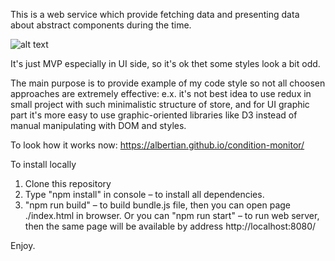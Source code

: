 This is a web service which provide fetching data and presenting data about abstract components during the time.

![alt text](https://pp.userapi.com/c849028/v849028133/104517/lr11ROxjj8o.jpg)

It's just MVP especially in UI side, so it's ok thet some styles look a bit odd.

The main purpose is to provide example of my code style so not all choosen approaches are extremely effective: e.x. it's not best idea to use redux in small project with such minimalistic structure of store, and for UI graphic part it's more easy to use graphic-oriented libraries like D3 instead of manual manipulating with DOM and styles.


To look how it works now: https://albertian.github.io/condition-monitor/

To install locally

1. Clone this repository
2. Type "npm install" in console – to install all dependencies.
3. "npm run build" – to build bundle.js file, then you can open page ./index.html in browser.
Or you can "npm run start" – to run web server, then the same page will be available by address http://localhost:8080/ 


Enjoy.
